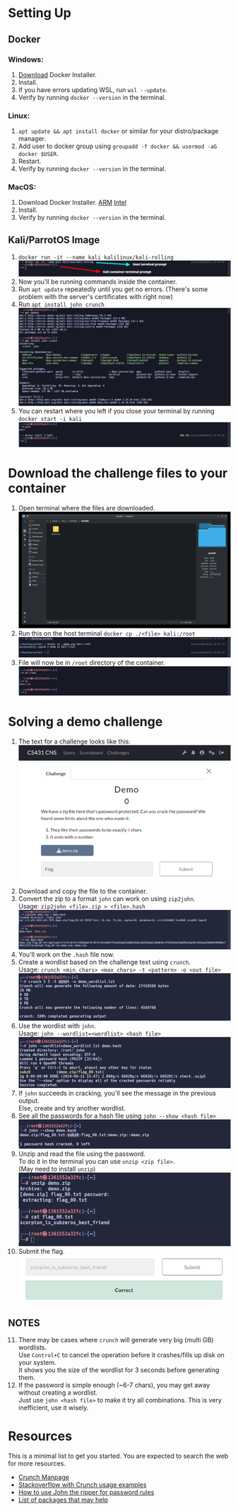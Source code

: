 # Setting Up
## Docker
### Windows:
1. [Download](https://desktop.docker.com/win/main/amd64/Docker%20Desktop%20Installer.exe?utm_source=docker&utm_medium=webreferral&utm_campaign=docs-driven-download-win-amd64) Docker Installer.
2. Install.
3. If you have errors updating WSL, run `wsl --update`.
4. Verify by running `docker --version` in the terminal.

### Linux:
1. `apt update && apt install docker` or similar for your distro/package manager.
2. Add user to docker group using `groupadd -f docker && usermod -aG docker $USER`.
3. Restart.
4. Verify by running `docker --version` in the terminal.

### MacOS:
1. Download Docker Installer. [ARM](https://desktop.docker.com/mac/main/arm64/Docker.dmg?utm_source=docker&utm_medium=webreferral&utm_campaign=docs-driven-download-mac-arm64) [Intel](https://desktop.docker.com/mac/main/amd64/Docker.dmg?utm_source=docker&utm_medium=webreferral&utm_campaign=docs-driven-download-mac-amd64)
2. Install.
3. Verify by running `docker --version` in the terminal.

## Kali/ParrotOS Image
1. `docker run -it --name kali kalilinux/kali-rolling`  
![](./res/01_run_container.png)
2. Now you'll be running commands inside the container.
3. Run `apt update` repeatedly until you get no errors. (There's some problem with the server's certificates with right now)
4. Run `apt install john crunch`  
![](./res/02_apt_update_install.png)
5. You can restart where you left if you close your terminal by running `docker start -i kali`  
![](./res/02a_resume_container.png)

# Download the challenge files to your container
1. Open terminal where the files are downloaded.  
![](./res/03_download.png)
2. Run this on the host terminal `docker cp ./<file> kali:/root`  
![](./res/04_docker_copy.png)
3. File will now be in `/root` directory of the container.  
![](./res/05_containter_file.png)

# Solving a demo challenge
1. The text for a challenge looks like this:  
![](./res/06_demo_text.png)
2. Download and copy the file to the container.
3. Convert the zip to a format `john` can work on using `zip2john`.  
Usage: `zip2john <file>.zip > <file>.hash`  
![](./res/07_zip2john.png)
4. You'll work on the `.hash` file now.
5. Create a wordlist based on the challenge text using `crunch`.  
Usage: `crunch <min_chars> <max_chars> -t <pattern> -o <out file>`  
![](./res/08_crunch_wordlist.png)
6. Use the wordlist with `john`.  
Usage: `john --wordlist=<wordlist> <hash file>`  
![](./res/09_john_wordlist.png)
7. If `john` succeeds in cracking, you'll see the message in the previous output.  
Else, create and try another wordlist.
8. See all the passwords for a hash file using `john --show <hash file>`  
![](./res/10_john_show.png)
9. Unzip and read the file using the password.  
To do it in the terminal you can use `unzip <zip file>`.  
(May need to install `unzip`)  
![](./res/11_unzip_demo.png)
10. Submit the flag.  
![](./res/12_submit_flag.png)
## NOTES
11. There may be cases where `crunch` will generate very big (multi GB) wordlists.  
Use `Control+C` to cancel the operation before it crashes/fills up disk on your system.  
It shows you the size of the wordlist for 3 seconds before generating them.
12. If the password is simple enough (~6-7 chars), you may get away without creating a wordlist.  
Just use `john <hash file>` to make it try all combinations. This is very inefficient, use it wisely.

# Resources
This is a minimal list to get you started. You are expected to search the web for more resources.
- [Crunch Manpage](https://manpages.ubuntu.com/manpages/oracular/en/man1/crunch.1.html)
- [Stackoverflow with Crunch usage examples](https://superuser.com/questions/1465287/crunch-d-option-with-simple-aa-charset)
- [How to use John the ripper for password rules](https://charlesreid1.com/wiki/John_the_Ripper/Password_Generation)
- [List of packages that may help](https://www.kali.org/tools/kali-meta/#kali-tools-passwords)
